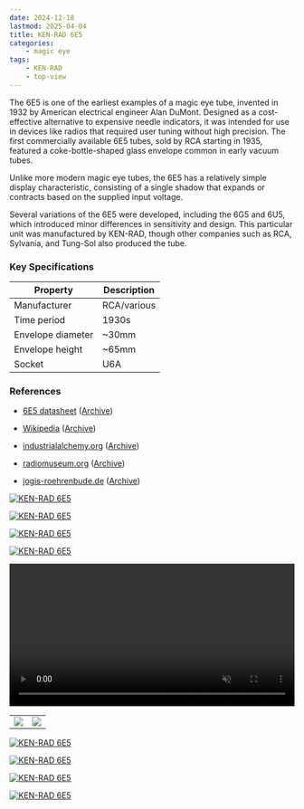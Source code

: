 ```yaml
---
date: 2024-12-18
lastmod: 2025-04-04
title: KEN-RAD 6E5
categories:
    - magic eye
tags:
    - KEN-RAD
    - top-view
---
```


The 6E5 is one of the earliest examples of a magic eye tube, invented in 1932 by American electrical engineer Alan DuMont. Designed as a cost-effective alternative to expensive needle indicators, it was intended for use in devices like radios that required user tuning without high precision. The first commercially available 6E5 tubes, sold by RCA starting in 1935, featured a coke-bottle-shaped glass envelope common in early vacuum tubes.

Unlike more modern magic eye tubes, the 6E5 has a relatively simple display characteristic, consisting of a single shadow that expands or contracts based on the supplied input voltage.

Several variations of the 6E5 were developed, including the 6G5 and 6U5, which introduced minor differences in sensitivity and design. This particular unit was manufactured by KEN-RAD, though other companies such as RCA, Sylvania, and Tung-Sol also produced the tube.

### Key Specifications

| Property          | Description |
|-------------------|-------------|
| Manufacturer      | RCA/various |
| Time period       | 1930s       |
| Envelope diameter | ~30mm       |
| Envelope height   | ~65mm       |
| Socket            | U6A         |

### References

- [6E5 datasheet](https://frank.pocnet.net/sheets/201/6/6E5.pdf) ([Archive](https://web.archive.org/web/20230204023545/https://frank.pocnet.net/sheets/201/6/6E5.pdf))

- [Wikipedia](https://en.wikipedia.org/wiki/Magic_eye_tube) ([Archive](https://web.archive.org/web/20241210094135/https://en.wikipedia.org/wiki/Magic_eye_tube))

- [industrialalchemy.org](https://www.industrialalchemy.org/articleview.php?item=1065) ([Archive](https://web.archive.org/web/20240909192620/https://industrialalchemy.org/articleview.php?item=1065))

- [radiomuseum.org](https://www.radiomuseum.org/tubes/tube_6e5.html) ([Archive](https://web.archive.org/web/20241009111552/https://www.radiomuseum.org/tubes/tube_6e5.html))

- [jogis-roehrenbude.de](https://www.jogis-roehrenbude.de/Roehren-Geschichtliches/Mag_Augen/Mag_Augen2/6E5.htm) ([Archive](https://web.archive.org/web/20241128134313/https://www.jogis-roehrenbude.de/Roehren-Geschichtliches/Mag_Augen/Mag_Augen2/6E5.htm))

[![KEN-RAD 6E5](assets/1.jpg)](assets/1.jpg)

[![KEN-RAD 6E5](assets/2.jpg)](assets/2.jpg)

[![KEN-RAD 6E5](assets/4.jpg)](assets/4.jpg)

[![KEN-RAD 6E5](assets/5.jpg)](assets/5.jpg)

<video controls width="100%" loop="true" autoplay="true" muted="muted">
  <source src="assets/video.mp4" type="video/mp4" />
</video>

<table>
    <tr>
        <td>
            <a href="assets/6.jpg">
                <img src="assets/6.jpg">
            </a>
        </td>
        <td>
            <a href="assets/7.jpg">
                <img src="assets/7.jpg">
            </a>
        </td>
    </tr>
</table>

[![KEN-RAD 6E5](assets/8.jpg)](assets/8.jpg)

[![KEN-RAD 6E5](assets/9.jpg)](assets/9.jpg)

[![KEN-RAD 6E5](assets/10.jpg)](assets/10.jpg)

[![KEN-RAD 6E5](assets/12.jpg)](assets/12.jpg)
